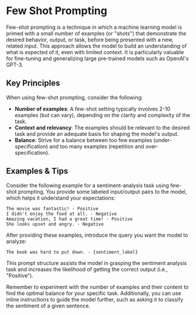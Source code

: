 # Few Shot Prompting

Few-shot prompting is a technique in which a machine learning model is primed with a small number of examples (or "shots") that demonstrate the desired behavior, output, or task, before being presented with a new, related input. This approach allows the model to build an understanding of what is expected of it, even with limited context. It is particularly valuable for fine-tuning and generalizing large pre-trained models such as OpenAI's GPT-3.

## Key Principles

When using few-shot prompting, consider the following:

- **Number of examples**: A few-shot setting typically involves 2-10 examples (but can vary), depending on the clarity and complexity of the task.
- **Context and relevancy**: The examples should be relevant to the desired task and provide an adequate basis for shaping the model's output.
- **Balance**: Strive for a balance between too few examples (under-specification) and too many examples (repetition and over-specification).

## Examples & Tips

Consider the following example for a sentiment-analysis task using few-shot prompting. You provide some labeled input/output pairs to the model, which helps it understand your expectations:

```
The movie was fantastic! - Positive
I didn't enjoy the food at all. - Negative
Amazing vacation, I had a great time! - Positive
She looks upset and angry. - Negative
```

After providing these examples, introduce the query you want the model to analyze:

```
The book was hard to put down. - {sentiment_label}
```

This prompt structure assists the model in grasping the sentiment analysis task and increases the likelihood of getting the correct output (i.e., "Positive").

Remember to experiment with the number of examples and their content to find the optimal balance for your specific task. Additionally, you can use inline instructions to guide the model further, such as asking it to classify the sentiment of a given sentence.